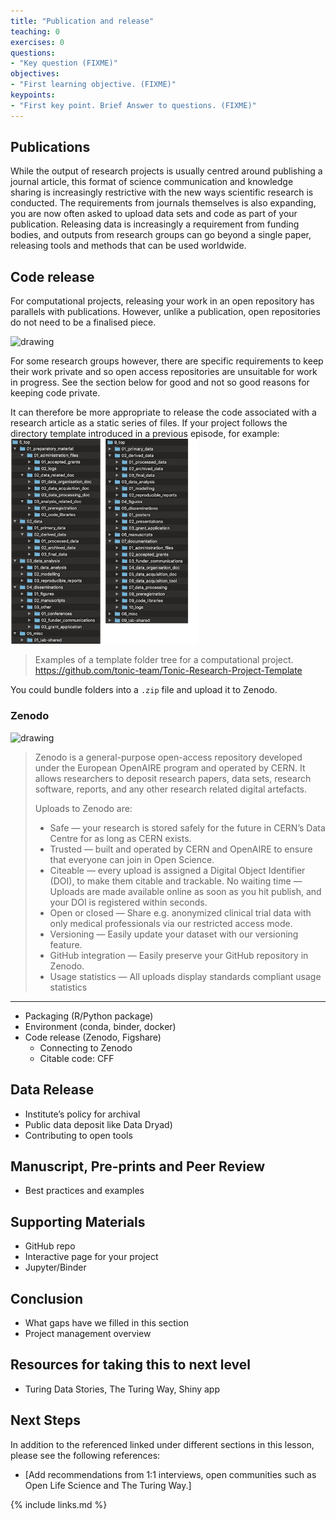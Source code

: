 ```yaml
---
title: "Publication and release"
teaching: 0
exercises: 0
questions:
- "Key question (FIXME)"
objectives:
- "First learning objective. (FIXME)"
keypoints:
- "First key point. Brief Answer to questions. (FIXME)"
---
```


## Publications

While the output of research projects is usually centred around publishing a journal article, this format of science communication and knowledge sharing is increasingly restrictive with the new ways scientific research is conducted. The requirements from journals themselves is also expanding, you are now often asked to upload data sets and code as part of your publication. Releasing data is increasingly a requirement from funding bodies, and outputs from research groups can go beyond a single paper, releasing tools and methods that can be used worldwide.


## Code release

For computational projects, releasing your work in an open repository has parallels with publications. However, unlike a publication, open repositories do not need to be a finalised piece.

<img src="https://i.imgur.com/I9EKxdF.png" alt="drawing" width="800"/> 

For some research groups however, there are specific requirements to keep their work private and so open access repositories are unsuitable for work in progress. See the section below for good and not so good reasons for keeping code private.

It can therefore be more appropriate to release the code associated with a research article as a static series of files. If your project follows the directory template introduced in a previous episode, for example:
<img src="https://github.com/jcolomb/gintonic-blog/raw/forreview/50_figures/pulication_ready_figures/2draft-templates.png" alt="drawing" width="300"/> 

> Examples of a template folder tree for a computational project. https://github.com/tonic-team/Tonic-Research-Project-Template

You could bundle folders into a `.zip` file and upload it to Zenodo.

### Zenodo

<img src="https://i.imgur.com/SUWUTKK.png" alt="drawing" width="500"/>

> Zenodo is a general-purpose open-access repository developed under the European OpenAIRE program and operated by CERN. It allows researchers to deposit research papers, data sets, research software, reports, and any other research related digital artefacts.
>
> Uploads to Zenodo are:
>
> - Safe — your research is stored safely for the future in CERN’s Data Centre for as long as CERN exists.
> - Trusted — built and operated by CERN and OpenAIRE to ensure that everyone can join in Open Science.
> - Citeable — every upload is assigned a Digital Object Identifier (DOI), to make them citable and trackable.
No waiting time — Uploads are made available online as soon as you hit publish, and your DOI is registered within seconds.
> - Open or closed — Share e.g. anonymized clinical trial data with only medical professionals via our restricted access mode.
> - Versioning — Easily update your dataset with our versioning feature.
> - GitHub integration — Easily preserve your GitHub repository in Zenodo.
> - Usage statistics — All uploads display standards compliant usage statistics


---

- Packaging (R/Python package)
- Environment (conda, binder, docker)
- Code release (Zenodo, Figshare)
  - Connecting to Zenodo
  - Citable code: CFF

## Data Release 
- Institute’s policy for archival
- Public data deposit like Data Dryad)
- Contributing to open tools

## Manuscript, Pre-prints and Peer Review

- Best practices and examples

## Supporting Materials

- GitHub repo
- Interactive page for your project
- Jupyter/Binder

## Conclusion
- What gaps have we filled in this section
- Project management overview 

## Resources for taking this to next level

- ​​Turing Data Stories, The Turing Way, Shiny app

## Next Steps

In addition to the referenced linked under different sections in this lesson, please see the following references:
- [Add recommendations from 1:1 interviews, open communities such as Open Life Science and The Turing Way.]

{% include links.md %}

